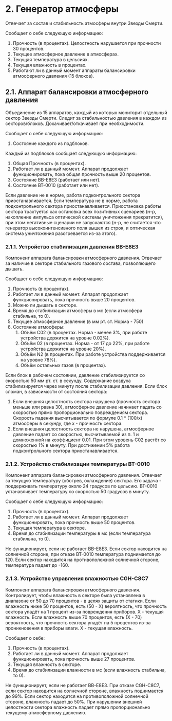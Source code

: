 # 2. Генератор атмосферы

Отвечает за состав и стабильность атмосферы внутри Звезды Смерти.

Сообщает о себе следующую информацию:
1. Прочность (в процентах). Целостность нарушается при прочности 30 процентов.
2. Текущее атмосферное давление в атмосферах.
3. Текущая температура в цельсиях.
4. Текущая влажность в процентах.
5. Работают ли в данный момент аппараты балансировки атмосферного давления (15 блоков).

## 2.1. Аппарат балансировки атмосферного давления
Объединение из 15 аппаратов, каждый из которых мониторит отдельный сектор Звезды Смерти.
Следит за стабильностью давления в каждом из секторов/блоков. Докачивает/откачивает при необходимости.

Сообщает о себе следующую информацию:
1. Состояние каждого из подблоков.

Каждый из подблоков сообщает следующую информацию:
1. Общая Прочность (в процентах).
2. Работает ли в данный момент. Аппарат продолжает функционировать, пока общая прочность выше 20 процентов.
3. Состояние BB-E8E3 (работает или нет).
4. Состояние BT-0010 (работает или нет).

Если давление не в норме, работа подконтрольного сектора приостанавливается.
Если температура не в норме, работа подконтрольного сектора приостанавливается.
Приостановка работы сектора трактуется как остановка всех позитивных сценариев (н-р, накопление импульса оптической системы уничтожения прекратится), при этом негативные сценарии не запускаются (н-р, не считается что генератор высокоинтенсивного поля вышел из строя, и оптическая система уничтожения разогревается из-за этого).

### 2.1.1. Устройство стабилизации давления BB-E8E3
Компонент аппарата балансировки атмосферного давления. Отвечает за наличие в секторе стабильного газового состава, позволяющего дышать.

Сообщает о себе следующую информацию:
1. Прочность (в процентах).
2. Работает ли в данный момент. Аппарат продолжает функционировать, пока прочность выше 20 процентов.
3. Можно ли дышать в секторе.
4. Время до стабилизации атмосферы в мс (если атмосфера стабильна, то 0).
5. Текущее атмосферное давление (в мм рт. ст. Норма - 750)
5. Состояние атмосферы:
    1. Объём С02 (в процентах. Норма - менее 3%, при работе устройства держится на уровне 0.02%).
    2. Объём 02 (в процентах. Норма - от 17 до 22%, при работе устройства держится на уровне 20%).
    3. Объём N2 (в процентах. При работе устройства поддерживается на уровне 78%).
    4. Объём остальных газов (в процентах).

Если блок в рабочем состоянии, давление стабилизируется со скоростью 50 мм рт. ст. в секунду. Содержание воздуха стабилизируется через минуту после стабилизации давления.
Если блок сломан, в зависимости от состояния сектора:
1. Если внешняя целостность сектора нарушена (прочность сектора меньше или равна 30), атмосферное давление начинает падать со скоростью прямо пропорционально повреждениям сектора. Скорость падения высчитывается по формуле 0.1 * (100/x) атмосферы в секунду, где x - прочность сектора.
2. Если внешняя целостность сектора не нарушена, атмосферное давление падает со скоростью, высчитываемой из п. 1 и домноженной на коэффициент 0.01. При этом уровень С02 растёт со скоростью 1% в минуту. При достижении 5% работа подконтрольного сектора приостанавливается.

### 2.1.2. Устройство стабилизации температуры BT-0010
Компонент аппарата балансировки атмосферного давления. Отвечает за текущую температуру (обогрев, охлаждение) сектора. Его задача - поддерживать температуру около 24 градусов по цельсию. BT-0010 устанавливает температуру со скоростью 50 градусов в минуту.

Сообщает о себе следующую информацию:
1. Прочность (в процентах).
2. Работает ли в данный момент. Аппарат продолжает функционировать, пока прочность выше 50 процентов.
3. Текущая температура в секторе.
4. Время до стабилизации температуры в мс (если температура стабильна, то 0).

Не функционирует, если не работает BB-E8E3. Если сектор находится на солнечной стороне, при отказе BT-0010 температура поднимается до 120. Если сектор находится на противоположной солнечной стороне, температура падает до -160.

### 2.1.3. Устройство управления влажностью CGH-C8C7
Компонент аппарата балансировки атмосферного давления. Контролирует, чтобы влажность в секторе была установлена в диапазоне от 50 до 70 процентов - в целях защиты от статики.
Если влажность ниже 50 процентов, есть (50 - Х) вероятность, что прочность сектора упадёт на 1 процент из-за повреждения приборов. Х - текущая влажность.
Если влажность выше 70 процентов, есть (Х - 70) вероятность, что прочность сектора упадёт на 5 процентов из-за проникновения в приборы влаги. Х - текущая влажность.

Сообщает о себе:
1. Прочность (в процентах).
2. Работает ли в данный момент. Аппарат продолжает функционировать, пока прочность выше 27 процентов.
3. Текущая влажность в секторе.
4. Время до стабилизации влажности в мс (если влажность стабильна, то 0).

Не функционирует, если не работает BB-E8E3. При отказе CGH-C8C7, если сектор находится на солнечной стороне, влажность поднимается до 99%. Если сектор находится на противоположной солнечной стороне, влажность падает до 50%. При нарушении внешней целостности сектора влажность падает прямо пропорционально текущему атмосферному давлению.


